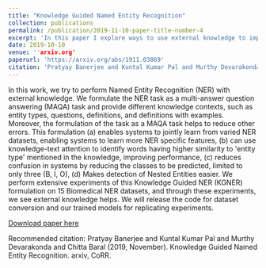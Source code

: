 ```yaml
---
title: "Knowledge Guided Named Entity Recognition"
collection: publications
permalink: /publication/2019-11-10-paper-title-number-4
excerpt: 'In this paper I explore ways to use external knowledge to improve Named Entity Recognition in BioMedical texts.'
date: 2019-10-10
venue: ''arxiv.org'
paperurl: 'https://arxiv.org/abs/1911.03869'
citation: 'Pratyay Banerjee and Kuntal Kumar Pal and Murthy Devarakonda and Chitta Baral (2019, November). Knowledge Guided Named Entity Recognition. arxiv, CoRR.'
---
```


In this work, we try to perform Named Entity Recognition (NER) with external knowledge. We formulate the NER task as a multi-answer question answering (MAQA) task and provide different knowledge contexts, such as entity types, questions, definitions, and definitions with examples. Moreover, the formulation of the task as a MAQA task helps to reduce other errors. This formulation (a) enables systems to jointly learn from varied NER datasets, enabling systems to learn more NER specific features, (b) can use knowledge-text attention to identify words having higher similarity to 'entity type' mentioned in the knowledge, improving performance, (c) reduces confusion in systems by reducing the classes to be predicted, limited to only three (B, I, O), (d) Makes detection of Nested Entities easier. We perform extensive experiments of this Knowledge Guided NER (KGNER) formulation on 15 Biomedical NER datasets, and through these experiments, we see external knowledge helps. We will release the code for dataset conversion and our trained models for replicating experiments. 

[Download paper here](https://arxiv.org/abs/1911.03869)

Recommended citation: Pratyay Banerjee and Kuntal Kumar Pal and Murthy Devarakonda and Chitta Baral (2019, November). Knowledge Guided Named Entity Recognition. arxiv, CoRR.